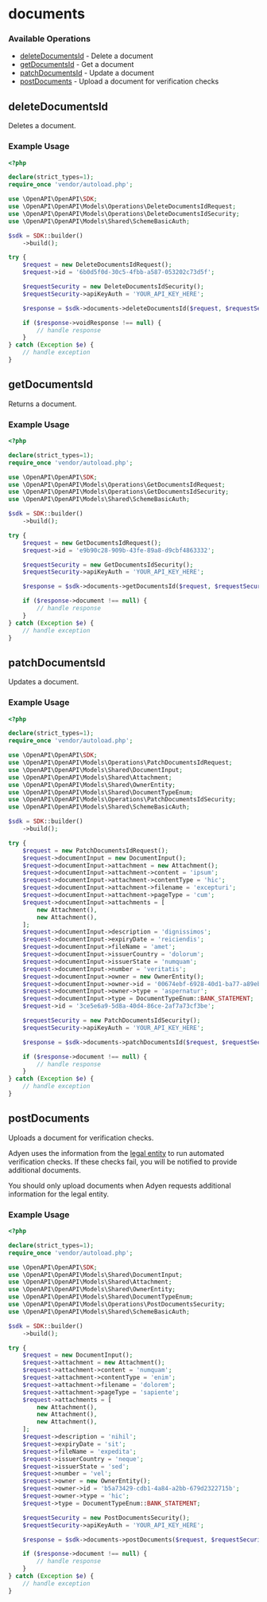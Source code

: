 # documents

### Available Operations

* [deleteDocumentsId](#deletedocumentsid) - Delete a document
* [getDocumentsId](#getdocumentsid) - Get a document
* [patchDocumentsId](#patchdocumentsid) - Update a document
* [postDocuments](#postdocuments) - Upload a document for verification checks

## deleteDocumentsId

Deletes a document.

### Example Usage

```php
<?php

declare(strict_types=1);
require_once 'vendor/autoload.php';

use \OpenAPI\OpenAPI\SDK;
use \OpenAPI\OpenAPI\Models\Operations\DeleteDocumentsIdRequest;
use \OpenAPI\OpenAPI\Models\Operations\DeleteDocumentsIdSecurity;
use \OpenAPI\OpenAPI\Models\Shared\SchemeBasicAuth;

$sdk = SDK::builder()
    ->build();

try {
    $request = new DeleteDocumentsIdRequest();
    $request->id = '6b0d5f0d-30c5-4fbb-a587-053202c73d5f';

    $requestSecurity = new DeleteDocumentsIdSecurity();
    $requestSecurity->apiKeyAuth = 'YOUR_API_KEY_HERE';

    $response = $sdk->documents->deleteDocumentsId($request, $requestSecurity);

    if ($response->voidResponse !== null) {
        // handle response
    }
} catch (Exception $e) {
    // handle exception
}
```

## getDocumentsId

Returns a document.

### Example Usage

```php
<?php

declare(strict_types=1);
require_once 'vendor/autoload.php';

use \OpenAPI\OpenAPI\SDK;
use \OpenAPI\OpenAPI\Models\Operations\GetDocumentsIdRequest;
use \OpenAPI\OpenAPI\Models\Operations\GetDocumentsIdSecurity;
use \OpenAPI\OpenAPI\Models\Shared\SchemeBasicAuth;

$sdk = SDK::builder()
    ->build();

try {
    $request = new GetDocumentsIdRequest();
    $request->id = 'e9b90c28-909b-43fe-89a8-d9cbf4863332';

    $requestSecurity = new GetDocumentsIdSecurity();
    $requestSecurity->apiKeyAuth = 'YOUR_API_KEY_HERE';

    $response = $sdk->documents->getDocumentsId($request, $requestSecurity);

    if ($response->document !== null) {
        // handle response
    }
} catch (Exception $e) {
    // handle exception
}
```

## patchDocumentsId

Updates a document.

### Example Usage

```php
<?php

declare(strict_types=1);
require_once 'vendor/autoload.php';

use \OpenAPI\OpenAPI\SDK;
use \OpenAPI\OpenAPI\Models\Operations\PatchDocumentsIdRequest;
use \OpenAPI\OpenAPI\Models\Shared\DocumentInput;
use \OpenAPI\OpenAPI\Models\Shared\Attachment;
use \OpenAPI\OpenAPI\Models\Shared\OwnerEntity;
use \OpenAPI\OpenAPI\Models\Shared\DocumentTypeEnum;
use \OpenAPI\OpenAPI\Models\Operations\PatchDocumentsIdSecurity;
use \OpenAPI\OpenAPI\Models\Shared\SchemeBasicAuth;

$sdk = SDK::builder()
    ->build();

try {
    $request = new PatchDocumentsIdRequest();
    $request->documentInput = new DocumentInput();
    $request->documentInput->attachment = new Attachment();
    $request->documentInput->attachment->content = 'ipsum';
    $request->documentInput->attachment->contentType = 'hic';
    $request->documentInput->attachment->filename = 'excepturi';
    $request->documentInput->attachment->pageType = 'cum';
    $request->documentInput->attachments = [
        new Attachment(),
        new Attachment(),
    ];
    $request->documentInput->description = 'dignissimos';
    $request->documentInput->expiryDate = 'reiciendis';
    $request->documentInput->fileName = 'amet';
    $request->documentInput->issuerCountry = 'dolorum';
    $request->documentInput->issuerState = 'numquam';
    $request->documentInput->number = 'veritatis';
    $request->documentInput->owner = new OwnerEntity();
    $request->documentInput->owner->id = '00674ebf-6928-40d1-ba77-a89ebf737ae4';
    $request->documentInput->owner->type = 'aspernatur';
    $request->documentInput->type = DocumentTypeEnum::BANK_STATEMENT;
    $request->id = '3ce5e6a9-5d8a-40d4-86ce-2af7a73cf3be';

    $requestSecurity = new PatchDocumentsIdSecurity();
    $requestSecurity->apiKeyAuth = 'YOUR_API_KEY_HERE';

    $response = $sdk->documents->patchDocumentsId($request, $requestSecurity);

    if ($response->document !== null) {
        // handle response
    }
} catch (Exception $e) {
    // handle exception
}
```

## postDocuments

Uploads a document for verification checks.

 Adyen uses the information from the [legal entity](https://docs.adyen.com/api-explorer/#/legalentity/latest/post/legalEntities) to run automated verification checks. If these checks fail, you will be notified to provide additional documents.

 You should only upload documents when Adyen requests additional information for the legal entity. 

### Example Usage

```php
<?php

declare(strict_types=1);
require_once 'vendor/autoload.php';

use \OpenAPI\OpenAPI\SDK;
use \OpenAPI\OpenAPI\Models\Shared\DocumentInput;
use \OpenAPI\OpenAPI\Models\Shared\Attachment;
use \OpenAPI\OpenAPI\Models\Shared\OwnerEntity;
use \OpenAPI\OpenAPI\Models\Shared\DocumentTypeEnum;
use \OpenAPI\OpenAPI\Models\Operations\PostDocumentsSecurity;
use \OpenAPI\OpenAPI\Models\Shared\SchemeBasicAuth;

$sdk = SDK::builder()
    ->build();

try {
    $request = new DocumentInput();
    $request->attachment = new Attachment();
    $request->attachment->content = 'numquam';
    $request->attachment->contentType = 'enim';
    $request->attachment->filename = 'dolorem';
    $request->attachment->pageType = 'sapiente';
    $request->attachments = [
        new Attachment(),
        new Attachment(),
        new Attachment(),
    ];
    $request->description = 'nihil';
    $request->expiryDate = 'sit';
    $request->fileName = 'expedita';
    $request->issuerCountry = 'neque';
    $request->issuerState = 'sed';
    $request->number = 'vel';
    $request->owner = new OwnerEntity();
    $request->owner->id = 'b5a73429-cdb1-4a84-a2bb-679d2322715b';
    $request->owner->type = 'hic';
    $request->type = DocumentTypeEnum::BANK_STATEMENT;

    $requestSecurity = new PostDocumentsSecurity();
    $requestSecurity->apiKeyAuth = 'YOUR_API_KEY_HERE';

    $response = $sdk->documents->postDocuments($request, $requestSecurity);

    if ($response->document !== null) {
        // handle response
    }
} catch (Exception $e) {
    // handle exception
}
```
